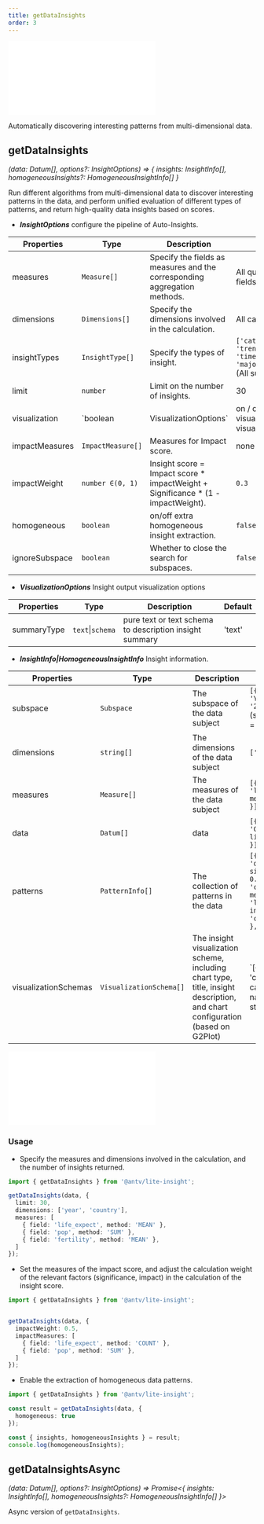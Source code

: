 ```yaml
---
title: getDataInsights
order: 3
---
```


<embed src='@/docs/common/style.md'></embed>


Automatically discovering interesting patterns from multi-dimensional data.

## **getDataInsights**

<i>(data: Datum[], options?: InsightOptions) => { insights: InsightInfo[], homogeneousInsights?: HomogeneousInsightInfo[] } </i>

Run different algorithms from multi-dimensional data to discover interesting patterns in the data, and perform unified evaluation of different types of patterns, and return high-quality data insights based on scores.

* ***InsightOptions*** configure the pipeline of Auto-Insights.

| Properties | Type | Description | Default|  
| ----| ---- | ---- | -----|
| measures | `Measure[]` | Specify the fields as measures and the corresponding aggregation methods. | All quantitative (numeric) fields |
| dimensions | `Dimensions[]` | Specify the dimensions involved in the calculation. | All categorical, time fields |
| insightTypes |  `InsightType[]` | Specify the types of insight. | `['category_outlier', 'trend', 'change_point', 'time_series_outlier', 'majority','low_variance']`(All supported types) |
| limit |  `number` | Limit on the number of insights. | 30 |
| visualization |  `boolean | VisualizationOptions` | on / off the output of visualization scheme, or visualization options. | `false` |
| impactMeasures |  `ImpactMeasure[]` | Measures for Impact score. | none |
| impactWeight |  `number ∈(0, 1)` | Insight score = Impact score * impactWeight + Significance * (1 - impactWeight). | `0.3` |
| homogeneous |  `boolean` | on/off extra homogeneous insight extraction. | `false` |
| ignoreSubspace |  `boolean` | Whether to close the search for subspaces. | `false` |

* ***VisualizationOptions*** Insight output visualization options

| Properties | Type | Description | Default| 
| ----| ---- | ---- | -----|
| summaryType |  `text`\|`schema` | pure text or text schema to description insight summary | 'text' |

* ***InsightInfo|HomogeneousInsightInfo*** Insight information.

| Properties | Type | Description | Example|  
| ----| ---- | ---- | -----|
| subspace | `Subspace` | The subspace of the data subject | `[{ dimension: 'Year', value: '2000' }]`(subspace: Year = 2000) |
| dimensions | `string[]` | The dimensions of the data subject | `['country']` |
| measures |  `Measure[]` | The measures of the data subject | `[{ field: 'life_expect', method: 'MEAN' }]` |
| data |  `Datum[]` | data | `[{ country: 'China', life_expect: 61 }]` |
| patterns |  `PatternInfo[]` | The collection of patterns in the data | `[{ type: 'outlier', significance: 0.98, dimension: 'country', measure: 'life_expect', index: 5, x: 'china', y: '43' }, ...]` |
| visualizationSchemas |  `VisualizationSchema[]` | The insight visualization scheme, including chart type, title, insight description, and chart configuration (based on G2Plot) | `[{ type: 'column_chart', caption: string, narrativeSchema: string[] | IPhrase[][], chartSchema: G2PlotConfig }]` |

<embed src='@/docs/common/phrase.en.md'></embed>
### Usage

* Specify the measures and dimensions involved in the calculation, and the number of insights returned.

```ts
import { getDataInsights } from '@antv/lite-insight';

getDataInsights(data, {
  limit: 30,
  dimensions: ['year', 'country'],
  measures: [
    { field: 'life_expect', method: 'MEAN' },
    { field: 'pop', method: 'SUM' },
    { field: 'fertility', method: 'MEAN' },
  ]
});
```

* Set the measures of the impact score, and adjust the calculation weight of the relevant factors (significance, impact) in the calculation of the insight score.

```ts
import { getDataInsights } from '@antv/lite-insight';


getDataInsights(data, {
  impactWeight: 0.5,
  impactMeasures: [
    { field: 'life_expect', method: 'COUNT' },
    { field: 'pop', method: 'SUM' },
  ]
});
```

* Enable the extraction of homogeneous data patterns.

```ts
import { getDataInsights } from '@antv/lite-insight';

const result = getDataInsights(data, {
  homogeneous: true
});

const { insights, homogeneousInsights } = result;
console.log(homogeneousInsights);

```


## **getDataInsightsAsync**

<i>(data: Datum[], options?: InsightOptions) => Promise\<{ insights: InsightInfo[], homogeneousInsights?: HomogeneousInsightInfo[] }\></i>

Async version of ```getDataInsights```.



